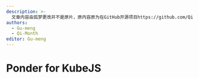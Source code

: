 ```yaml
---
description: >-
  文章内容由孤梦更改并不是原片，原内容原为在GitHub开源项目https://github.com/Qi-Month/PonderJS-Tutorials，如需可以看原片
authors:
  - Gu-meng
  - Qi-Month
editor: Gu-meng
---
```


# Ponder for KubeJS
